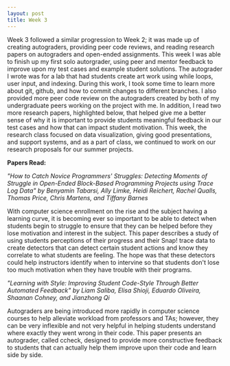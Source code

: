 ```yaml
---
layout: post
title: Week 3
---
```


Week 3 followed a similar progression to Week 2; it was made up of creating autograders, providing peer code reviews, and reading research papers on autograders and open-ended assignments. This week I was able to finish up my first solo autorgrader, using peer and mentor feedback to improve upon my test cases and example student solutions. The autograder I wrote was for a lab that had students create art work using while loops, user input, and indexing. During this work, I took some time to learn more about git, github, and how to commit changes to different branches. I also provided more peer code review on the autograders created by both of my undergraduate peers working on the project with me. In addition, I read two more research papers, highlighted below, that helped give me a better sense of why it is important to provide students meaningful feedback in our test cases and how that can impact student motivation. This week, the research class focused on data visualization, giving good presentations, and support systems, and as a part of class, we continued to work on our research proposals for our summer projects. 


**Papers Read:**

*"How to Catch Novice Programmers' Struggles: Detecting Moments of Struggle in Open-Ended Block-Based Programming Projects using Trace Log Data" by Benyamin Tabarsi, Ally Limke, Heidi Reichert, Rachel Qualls, Thomas Price, Chris Martens, and Tiffany Barnes*

With computer science enrollment on the rise and the subject having a learning curve, it is becoming ever so important to be able to detect when students begin to struggle to ensure that they can be helped before they lose motivation and interest in the subject. This paper describes a study of using students perceptions of their progress and their Snap! trace data to create detectors that can detect certain student actions and know they correlate to what students are feeling. The hope was that these detectors could help instructors identify when to intervine so that students don't lose too much motivation when they have trouble with their programs.

*"Learning with Style: Improving Student Code-Style Through Better Automated Feedback" by Liam Saliba, Elisa Shioji, Eduardo Oliveira, Shaanan Cohney, and Jianzhong Qi*

Autograders are being introduced more rapidly in computer science courses to help alleviate workload from professors and TAs; however, they can be very inflexible and not very helpful in helping students understand where exactly they went wrong in their code. This paper presents an autograder, called ccheck, designed to provide more constructive feedback to students that can actually help them improve upon their code and learn side by side.
